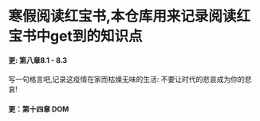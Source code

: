 # 寒假阅读红宝书,本仓库用来记录阅读红宝书中get到的知识点

#### 更: 第八章8.1 - 8.3
写一句格言吧,记录这疫情在家而枯燥无味的生活:
不要让时代的悲哀成为你的悲哀!

#### 更：第十四章 DOM

  
  
